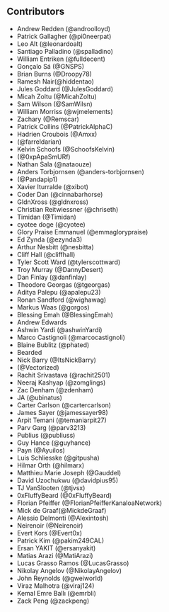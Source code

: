 ## Contributors

* Andrew Redden (@androolloyd)
* Patrick Gallagher (@pi0neerpat)
* Leo Alt (@leonardoalt)
* Santiago Palladino (@spalladino)
* William Entriken (@fulldecent)
* Gonçalo Sá (@GNSPS)
* Brian Burns (@Droopy78)
* Ramesh Nair(@hiddentao)
* Jules Goddard (@JulesGoddard)
* Micah Zoltu (@MicahZoltu)
* Sam Wilson (@SamWilsn)
* William Morriss (@wjmelements)
* Zachary (@Remscar)
* Patrick Collins (@PatrickAlphaC)
* Hadrien Croubois (@Amxx)
* (@farreldarian)
* Kelvin Schoofs (@SchoofsKelvin)
* (@0xpApaSmURf)
* Nathan Sala (@nataouze)
* Anders Torbjornsen (@anders-torbjornsen)
* (@Pandapip1)
* Xavier Iturralde (@xibot)
* Coder Dan (@cinnabarhorse)
* GldnXross (@gldnxross)
* Christian Reitwiessner (@chriseth)
* Timidan (@Timidan)
* cyotee doge (@cyotee)
* Glory Praise Emmanuel (@emmaglorypraise)
* Ed Zynda (@ezynda3)
* Arthur Nesbitt (@nesbitta)
* Cliff Hall (@cliffhall)
* Tyler Scott Ward (@tylerscottward)
* Troy Murray (@DannyDesert)
* Dan Finlay (@danfinlay)
* Theodore Georgas (@tgeorgas)
* Aditya Palepu (@apalepu23)
* Ronan Sandford (@wighawag)
* Markus Waas (@gorgos)
* Blessing Emah (@BlessingEmah)
* Andrew Edwards
* Ashwin Yardi (@ashwinYardi)
* Marco Castignoli (@marcocastignoli)
* Blaine Bublitz (@phated)
* Bearded
* Nick Barry (@ItsNickBarry)
* (@Vectorized)
* Rachit Srivastava (@rachit2501)
* Neeraj Kashyap (@zomglings)
* Zac Denham (@zdenham)
* JA (@ubinatus)
* Carter Carlson (@cartercarlson)
* James Sayer (@jamessayer98)
* Arpit Temani (@temaniarpit27)
* Parv Garg (@parv3213)
* Publius (@publiuss)
* Guy Hance (@guyhance)
* Payn (@Ayuilos)
* Luis Schliesske (@gitpusha)
* Hilmar Orth (@hilmarx)
* Matthieu Marie Joseph (@Gauddel)
* David Uzochukwu (@davidpius95)
* TJ VanSlooten (@tjvsx)
* 0xFluffyBeard (@0xFluffyBeard)
* Florian Pfeiffer (@FlorianPfeifferKanaloaNetwork)
* Mick de Graaf(@MickdeGraaf)
* Alessio Delmonti (@Alexintosh)
* Neirenoir (@Neirenoir)
* Evert Kors (@Evert0x)
* Patrick Kim (@pakim249CAL)
* Ersan YAKIT (@ersanyakit)
* Matias Arazi (@MatiArazi)
* Lucas Grasso Ramos (@LucasGrasso)
* Nikolay Angelov (@NikolayAngelov)
* John Reynolds (@gweiworld)
* Viraz Malhotra (@viraj124)
* Kemal Emre Ballı (@emrbli)
* Zack Peng (@zackpeng)
 